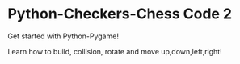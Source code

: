 # Python-Checkers-Chess Code 2

Get started with Python-Pygame!

Learn how to build, collision, rotate and move up,down,left,right! 
